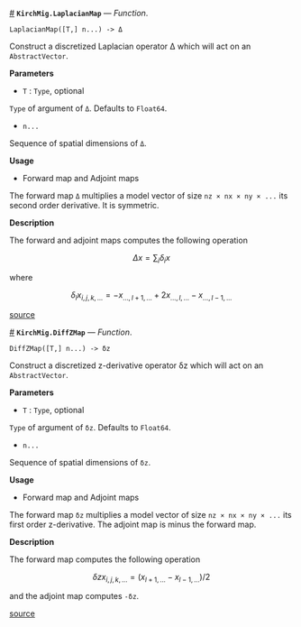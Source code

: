 <a id='KirchMig.LaplacianMap' href='#KirchMig.LaplacianMap'>#</a>
**`KirchMig.LaplacianMap`** &mdash; *Function*.



`LaplacianMap([T,] n...) -> Δ`

Construct a discretized Laplacian operator Δ which will act on an `AbstractVector`.

**Parameters**

  * `T` : `Type`, optional

`Type` of argument of `Δ`. Defaults to `Float64`.

  * `n...`

Sequence of spatial dimensions of `Δ`.

**Usage**

  * Forward map and Adjoint maps

The forward map `Δ` multiplies a model vector of size `nz × nx × ny × ...` its second order derivative. It is symmetric.

**Description**

The forward and adjoint maps computes the following operation

$$
Δx = \sum_{i} δ_i x
$$

where 

$$
δ_l x_{i,j,k,...} = - x_{...,l+1,...} + 2x_{...,l,...} - x_{...,l-1,...}
$$


<a target='_blank' href='https://github.com/cako/KirchMig.jl/blob/21fb91d8e9a277c80d03ea5b25cf4dfb691160f0/src/regularization.jl#L51-L83' class='documenter-source'>source</a><br>

<a id='KirchMig.DiffZMap' href='#KirchMig.DiffZMap'>#</a>
**`KirchMig.DiffZMap`** &mdash; *Function*.



`DiffZMap([T,] n...) -> δz`

Construct a discretized z-derivative operator δz which will act on an `AbstractVector`.

**Parameters**

  * `T` : `Type`, optional

`Type` of argument of `δz`. Defaults to `Float64`.

  * `n...`

Sequence of spatial dimensions of `δz`.

**Usage**

  * Forward map and Adjoint maps

The forward map `δz` multiplies a model vector of size `nz × nx × ny × ...` its first order z-derivative. The adjoint map is minus the forward map.

**Description**

The forward map computes the following operation

$$
δz x_{i,j,k,...} = (x_{l+1,...} - x_{l-1,...})/2
$$

and the adjoint map computes `-δz`.


<a target='_blank' href='https://github.com/cako/KirchMig.jl/blob/21fb91d8e9a277c80d03ea5b25cf4dfb691160f0/src/regularization.jl#L87-L116' class='documenter-source'>source</a><br>

